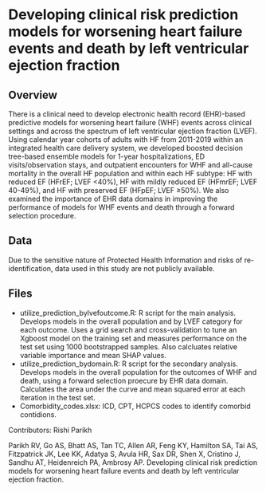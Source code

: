 # Developing clinical risk prediction models for worsening heart failure events and death by left ventricular ejection fraction

## Overview
There is a clinical need to develop electronic health record (EHR)-based predictive models for worsening heart failure (WHF) events across clinical settings and across the spectrum of left ventricular ejection fraction (LVEF). Using calendar year cohorts of adults with HF from 2011-2019 within an integrated health care delivery system, we developed boosted decision tree-based ensemble models for 1-year hospitalizations, ED visits/observation stays, and outpatient encounters for WHF and all-cause mortality in the overall HF population and within each HF subtype: HF with reduced EF (HFrEF; LVEF <40%), HF with mildly reduced EF (HFmrEF; LVEF 40-49%), and HF with preserved EF (HFpEF; LVEF ≥50%). We also examined the importance of EHR data domains in improving the performance of models for WHF events and death through a forward selection procedure. 

## Data
Due to the sensitive nature of Protected Health Information and risks of re-identification, data used in this study are not publicly available.

## Files

* utilize_prediction_bylvefoutcome.R: R script for the main analysis. Develops models in the overall population and by LVEF category for each outcome. Uses a grid search and cross-validation to tune an Xgboost model on the training set and measures performance on the test set using 1000 bootstrapped samples. Also calcluates relative variable importance and mean SHAP values.
* utilize_prediction_bydomain.R: R script for the secondary analysis. Develops models in the overall population for the outcomes of WHF and death, using a forward selection proecure by EHR data domain. Calculates the area under the curve and mean squared error at each iteration in the test set.
* Comorbidity_codes.xlsx: ICD, CPT, HCPCS codes to identify comorbid contidions.

Contributors: Rishi Parikh

Parikh RV, Go AS, Bhatt AS, Tan TC, Allen AR, Feng KY, Hamilton SA, Tai AS, Fitzpatrick JK, Lee KK, Adatya S, Avula HR, Sax DR, Shen X, Cristino J, Sandhu AT, Heidenreich PA, Ambrosy AP. Developing clinical risk prediction models for worsening heart failure events and death by left ventricular ejection fraction.


